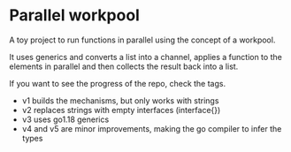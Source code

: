 # Parallel workpool

A toy project to run functions in parallel using the concept of a workpool.

It uses generics and converts a list into a channel, applies a function to the elements in parallel and then collects the result back into a list.

If you want to see the progress of the repo, check the tags.
- v1 builds the mechanisms, but only works with strings
- v2 replaces strings with empty interfaces (interface{})
- v3 uses go1.18 generics
- v4 and v5 are minor improvements, making the go compiler to infer the types